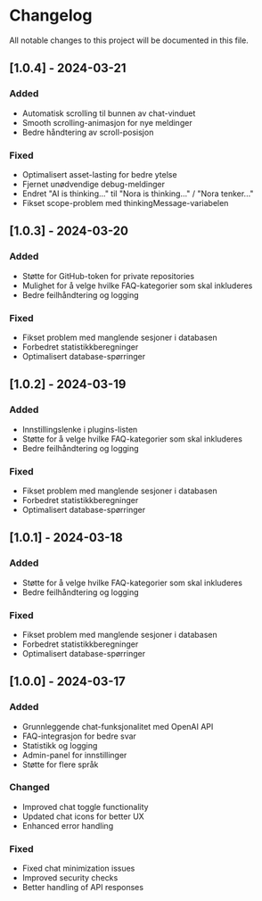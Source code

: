 # Changelog

All notable changes to this project will be documented in this file.

## [1.0.4] - 2024-03-21
### Added
- Automatisk scrolling til bunnen av chat-vinduet
- Smooth scrolling-animasjon for nye meldinger
- Bedre håndtering av scroll-posisjon

### Fixed
- Optimalisert asset-lasting for bedre ytelse
- Fjernet unødvendige debug-meldinger
- Endret "AI is thinking..." til "Nora is thinking..." / "Nora tenker..."
- Fikset scope-problem med thinkingMessage-variabelen

## [1.0.3] - 2024-03-20
### Added
- Støtte for GitHub-token for private repositories
- Mulighet for å velge hvilke FAQ-kategorier som skal inkluderes
- Bedre feilhåndtering og logging

### Fixed
- Fikset problem med manglende sesjoner i databasen
- Forbedret statistikkberegninger
- Optimalisert database-spørringer

## [1.0.2] - 2024-03-19
### Added
- Innstillingslenke i plugins-listen
- Støtte for å velge hvilke FAQ-kategorier som skal inkluderes
- Bedre feilhåndtering og logging

### Fixed
- Fikset problem med manglende sesjoner i databasen
- Forbedret statistikkberegninger
- Optimalisert database-spørringer

## [1.0.1] - 2024-03-18
### Added
- Støtte for å velge hvilke FAQ-kategorier som skal inkluderes
- Bedre feilhåndtering og logging

### Fixed
- Fikset problem med manglende sesjoner i databasen
- Forbedret statistikkberegninger
- Optimalisert database-spørringer

## [1.0.0] - 2024-03-17
### Added
- Grunnleggende chat-funksjonalitet med OpenAI API
- FAQ-integrasjon for bedre svar
- Statistikk og logging
- Admin-panel for innstillinger
- Støtte for flere språk

### Changed
- Improved chat toggle functionality
- Updated chat icons for better UX
- Enhanced error handling

### Fixed
- Fixed chat minimization issues
- Improved security checks
- Better handling of API responses 